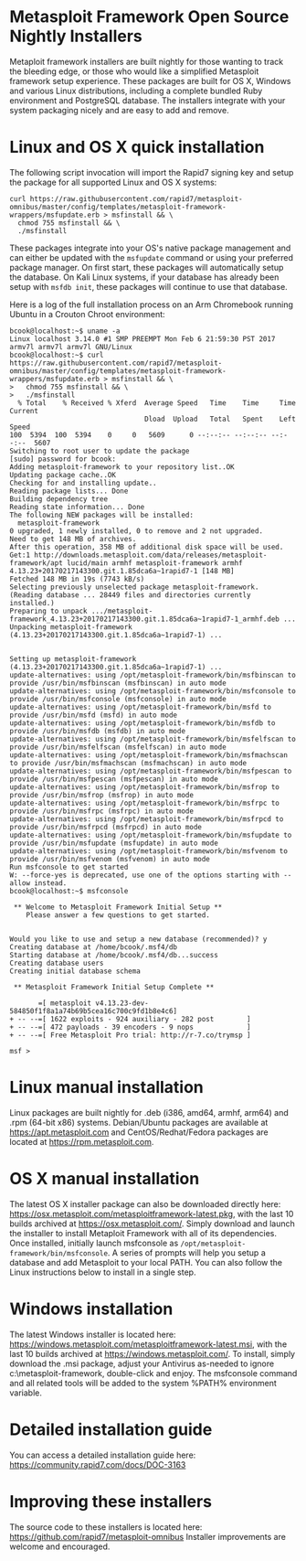 # Metasploit Framework Open Source Nightly Installers

Metaploit framework installers are built nightly for those wanting to track the bleeding edge, or those who would like a simplified Metasploit framework setup experience. These packages are built for OS X, Windows and various Linux distributions, including a complete bundled Ruby environment and PostgreSQL database. The installers integrate with your system packaging nicely and are easy to add and remove.

# Linux and OS X quick installation

The following script invocation will import the Rapid7 signing key and setup the package for all supported Linux and OS X systems:

```
curl https://raw.githubusercontent.com/rapid7/metasploit-omnibus/master/config/templates/metasploit-framework-wrappers/msfupdate.erb > msfinstall && \
  chmod 755 msfinstall && \
  ./msfinstall
```

These packages integrate into your OS's native package management and can either be updated with the ```msfupdate``` command or using your preferred package manager. On first start, these packages will automatically setup the database. On Kali Linux systems, if your database has already been setup with ```msfdb init```, these packages will continue to use that database.

Here is a log of the full installation process on an Arm Chromebook running Ubuntu in a Crouton Chroot environment:

```
bcook@localhost:~$ uname -a
Linux localhost 3.14.0 #1 SMP PREEMPT Mon Feb 6 21:59:30 PST 2017 armv7l armv7l armv7l GNU/Linux
bcook@localhost:~$ curl https://raw.githubusercontent.com/rapid7/metasploit-omnibus/master/config/templates/metasploit-framework-wrappers/msfupdate.erb > msfinstall && \
>   chmod 755 msfinstall && \
>   ./msfinstall
  % Total    % Received % Xferd  Average Speed   Time    Time     Time  Current
                                 Dload  Upload   Total   Spent    Left  Speed
100  5394  100  5394    0     0   5609      0 --:--:-- --:--:-- --:--:--  5607
Switching to root user to update the package
[sudo] password for bcook: 
Adding metasploit-framework to your repository list..OK
Updating package cache..OK
Checking for and installing update..
Reading package lists... Done
Building dependency tree       
Reading state information... Done
The following NEW packages will be installed:
  metasploit-framework
0 upgraded, 1 newly installed, 0 to remove and 2 not upgraded.
Need to get 148 MB of archives.
After this operation, 358 MB of additional disk space will be used.
Get:1 http://downloads.metasploit.com/data/releases/metasploit-framework/apt lucid/main armhf metasploit-framework armhf 4.13.23+20170217143300.git.1.85dca6a~1rapid7-1 [148 MB]
Fetched 148 MB in 19s (7743 kB/s)                                                                                                    
Selecting previously unselected package metasploit-framework.
(Reading database ... 28449 files and directories currently installed.)
Preparing to unpack .../metasploit-framework_4.13.23+20170217143300.git.1.85dca6a~1rapid7-1_armhf.deb ...
Unpacking metasploit-framework (4.13.23+20170217143300.git.1.85dca6a~1rapid7-1) ...


Setting up metasploit-framework (4.13.23+20170217143300.git.1.85dca6a~1rapid7-1) ...
update-alternatives: using /opt/metasploit-framework/bin/msfbinscan to provide /usr/bin/msfbinscan (msfbinscan) in auto mode
update-alternatives: using /opt/metasploit-framework/bin/msfconsole to provide /usr/bin/msfconsole (msfconsole) in auto mode
update-alternatives: using /opt/metasploit-framework/bin/msfd to provide /usr/bin/msfd (msfd) in auto mode
update-alternatives: using /opt/metasploit-framework/bin/msfdb to provide /usr/bin/msfdb (msfdb) in auto mode
update-alternatives: using /opt/metasploit-framework/bin/msfelfscan to provide /usr/bin/msfelfscan (msfelfscan) in auto mode
update-alternatives: using /opt/metasploit-framework/bin/msfmachscan to provide /usr/bin/msfmachscan (msfmachscan) in auto mode
update-alternatives: using /opt/metasploit-framework/bin/msfpescan to provide /usr/bin/msfpescan (msfpescan) in auto mode
update-alternatives: using /opt/metasploit-framework/bin/msfrop to provide /usr/bin/msfrop (msfrop) in auto mode
update-alternatives: using /opt/metasploit-framework/bin/msfrpc to provide /usr/bin/msfrpc (msfrpc) in auto mode
update-alternatives: using /opt/metasploit-framework/bin/msfrpcd to provide /usr/bin/msfrpcd (msfrpcd) in auto mode
update-alternatives: using /opt/metasploit-framework/bin/msfupdate to provide /usr/bin/msfupdate (msfupdate) in auto mode
update-alternatives: using /opt/metasploit-framework/bin/msfvenom to provide /usr/bin/msfvenom (msfvenom) in auto mode
Run msfconsole to get started
W: --force-yes is deprecated, use one of the options starting with --allow instead.
bcook@localhost:~$ msfconsole 

 ** Welcome to Metasploit Framework Initial Setup **
    Please answer a few questions to get started.


Would you like to use and setup a new database (recommended)? y
Creating database at /home/bcook/.msf4/db
Starting database at /home/bcook/.msf4/db...success
Creating database users
Creating initial database schema

 ** Metasploit Framework Initial Setup Complete **

       =[ metasploit v4.13.23-dev-584850f1f8a1a74b69b5cea16c700c9fd1b8e4c6]
+ -- --=[ 1622 exploits - 924 auxiliary - 282 post        ]
+ -- --=[ 472 payloads - 39 encoders - 9 nops             ]
+ -- --=[ Free Metasploit Pro trial: http://r-7.co/trymsp ]

msf >
```

# Linux manual installation

Linux packages are built nightly for .deb (i386, amd64, armhf, arm64) and .rpm (64-bit x86) systems. Debian/Ubuntu packages are available at https://apt.metasploit.com and CentOS/Redhat/Fedora packages are located at https://rpm.metasploit.com.

# OS X manual installation

The latest OS X installer package can also be downloaded directly here: https://osx.metasploit.com/metasploitframework-latest.pkg, with the last 10 builds archived at https://osx.metasploit.com/. Simply download and launch the installer to install Metaploit Framework with all of its dependencies.  Once installed, initially launch msfconsole as ```/opt/metasploit-framework/bin/msfconsole```. A series of prompts will help you setup a database and add Metasploit to your local PATH. You can also follow the Linux instructions below to install in a single step.

# Windows installation

The latest Windows installer is located here: https://windows.metasploit.com/metasploitframework-latest.msi, with the last 10 builds archived at https://windows.metasploit.com/. To install, simply download the .msi package, adjust your Antivirus as-needed to ignore c:\metasploit-framework, double-click and enjoy. The msfconsole command and all related tools will be added to the system %PATH% environment variable.

# Detailed installation guide

You can access a detailed installation guide here: https://community.rapid7.com/docs/DOC-3163

# Improving these installers

The source code to these installers is located here: https://github.com/rapid7/metasploit-omnibus
Installer improvements are welcome and encouraged.
